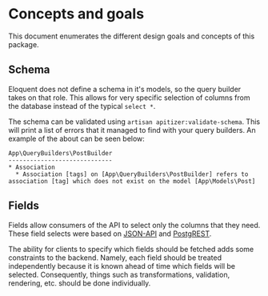 # Concepts and goals

This document enumerates the different design goals and concepts of this package.

## Schema

Eloquent does not define a schema in it's models, so the query builder takes on
that role. This allows for very specific selection of columns from the database
instead of the typical `select *`.

The schema can be validated using `artisan apitizer:validate-schema`. This will
print a list of errors that it managed to find with your query builders. An
example of the about can be seen below:

```
App\QueryBuilders\PostBuilder
-----------------------------
* Association
  * Association [tags] on [App\QueryBuilders\PostBuilder] refers to association [tag] which does not exist on the model [App\Models\Post]
```


## Fields

Fields allow consumers of the API to select only the columns that they need.
These field selects were based on
[JSON-API](https://jsonapi.org/format/#fetching-sparse-fieldsets) and
[PostgREST](https://postgrest.org/en/v6.0/api.html#vertical-filtering-columns).

The ability for clients to specify which fields should be fetched adds some
constraints to the backend. Namely, each field should be treated independently
because it is known ahead of time which fields will be selected. Consequently,
things such as transformations, validation, rendering, etc. should be done
individually.
